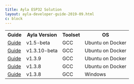 ```yaml
---
title: Ayla ESP32 Solution
layout: ayla-developer-guide-2019-09.html
c: block
---
```


<table>
<tr>
<th>Guide</th>
<th>Ayla Version</th>
<th>Toolset</th>
<th>OS</th>
</tr>
<tr>
<td><a href="v1-5-beta-gcc-ubuntu-docker">Guide</a></td>
<td>v1.5-beta</td>
<td>GCC</td>
<td>Ubuntu on Docker</td>
</tr>
<tr>
<td><a href="v1-3-10-beta-gcc-ubuntu-docker">Guide</a></td>
<td>v1.3.10-beta</td>
<td>GCC</td>
<td>Ubuntu on Docker</td>
</tr>
<tr>
<td><a href="v1-3-9-gcc-ubuntu-docker">Guide</a></td>
<td>v1.3.9</td>
<td>GCC</td>
<td>Ubuntu on Docker</td>
</tr>
<tr>
<td><a href="v1-3-8-gcc-ubuntu-docker">Guide</a></td>
<td>v1.3.8</td>
<td>GCC</td>
<td>Ubuntu on Docker</td>
</tr>
<tr>
<td><a href="v1-3-8-gcc-windows">Guide</a></td>
<td>v1.3.8</td>
<td>GCC</td>
<td>Windows</td>
</tr>
</table>
